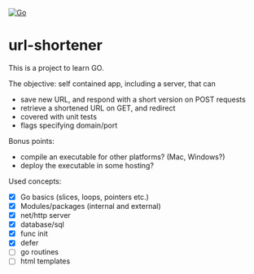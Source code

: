 [![Go](https://github.com/greg-learns-go/url-shortener/actions/workflows/go.yml/badge.svg)](https://github.com/greg-learns-go/url-shortener/actions/workflows/go.yml)

# url-shortener

This is a project to learn GO.

The objective: self contained app, including a server, that can
- save new URL, and respond with a short version on POST requests
- retrieve a shortened URL on GET, and redirect
- covered with unit tests
- flags specifying domain/port

Bonus points:
- compile an executable for other platforms? (Mac, Windows?)
- deploy the executable in some hosting?


Used concepts: 
- [x] Go basics (slices, loops, pointers etc.) 
- [x] Modules/packages (internal and external) 
- [x] net/http server
- [x] database/sql
- [x] func init
- [x] defer
- [ ] go routines
- [ ] html templates

